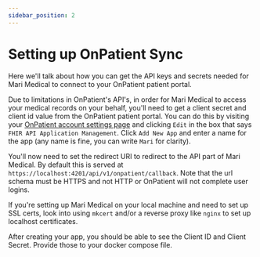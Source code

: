```yaml
---
sidebar_position: 2
---
```


# Setting up OnPatient Sync

Here we'll talk about how you can get the API keys and secrets needed for Mari Medical to connect to your OnPatient patient portal.

Due to limitations in OnPatient's API's, in order for Mari Medical to access your medical records on your behalf, you'll need to get a client secret and client id value from the OnPatient patient portal. You can do this by visiting your [OnPatient account settings page](https://www.onpatient.com/account/settings/) and clicking `Edit` in the box that says `FHIR API Application Management`. Click `Add New App` and enter a name for the app (any name is fine, you can write `Mari` for clarity).

You'll now need to set the redirect URI to redirect to the API part of Mari Medical. By default this is served at `https://localhost:4201/api/v1/onpatient/callback`. Note that the url schema must be HTTPS and not HTTP or OnPatient will not complete user logins.

If you're setting up Mari Medical on your local machine and need to set up SSL certs, look into using `mkcert` and/or a reverse proxy like `nginx` to set up localhost certificates.

After creating your app, you should be able to see the Client ID and Client Secret. Provide those to your docker compose file.
